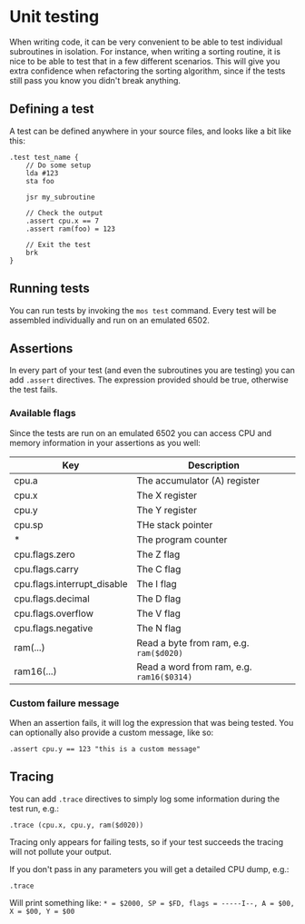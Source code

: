 # Unit testing

When writing code, it can be very convenient to be able to test individual subroutines in isolation. For instance, when writing a sorting routine, it is nice to be able to test that in a few different scenarios. This will give you extra confidence when refactoring the sorting algorithm, since if the tests still pass you know you didn't break anything.

## Defining a test
A test can be defined anywhere in your source files, and looks like a bit like this:

```asm6502
.test test_name {
    // Do some setup
    lda #123
    sta foo
    
    jsr my_subroutine
    
    // Check the output
    .assert cpu.x == 7
    .assert ram(foo) = 123
    
    // Exit the test
    brk
}
```

## Running tests
You can run tests by invoking the `mos test` command. Every test will be assembled individually and run on an emulated 6502.

## Assertions
In every part of your test (and even the subroutines you are testing) you can add `.assert` directives. The expression provided should be true, otherwise the test fails.

### Available flags
Since the tests are run on an emulated 6502 you can access CPU and memory information in your assertions as you well:

| Key | Description |
| --- | ----------- |
| cpu.a | The accumulator (A) register |
| cpu.x | The X register |
| cpu.y | The Y register |
| cpu.sp | THe stack pointer |
| * | The program counter |
| cpu.flags.zero | The Z flag |
| cpu.flags.carry | The C flag |
| cpu.flags.interrupt_disable | The I flag |
| cpu.flags.decimal | The D flag |
| cpu.flags.overflow | The V flag |
| cpu.flags.negative | The N flag |
| ram(...) | Read a byte from ram, e.g. `ram($d020)` |
| ram16(...) | Read a word from ram, e.g. `ram16($0314)` |

### Custom failure message
When an assertion fails, it will log the expression that was being tested. You can optionally also provide a custom message, like so:

```asm6502
.assert cpu.y == 123 "this is a custom message"
```

## Tracing
You can add `.trace` directives to simply log some information during the test run, e.g.:

```asm6502
.trace (cpu.x, cpu.y, ram($d020))
```

Tracing only appears for failing tests, so if your test succeeds the tracing will not pollute your output.

If you don't pass in any parameters you will get a detailed CPU dump, e.g.:

```asm6502
.trace
```

Will print something like: `* = $2000, SP = $FD, flags = -----I--, A = $00, X = $00, Y = $00`
